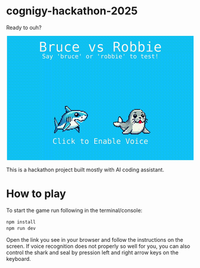 # cognigy-hackathon-2025
Ready to ouh?

<center>
    <img src="preview.gif"/>
</center>

This is a hackathon project built mostly with AI coding assistant.

# How to play
To start the game run following in the terminal/console:

```sh
npm install
npm run dev
```

Open the link you see in your browser and follow the instructions on the screen. If voice recognition does not properly so well for you, you can also control the shark and seal by pression left and right arrow keys on the keyboard.
